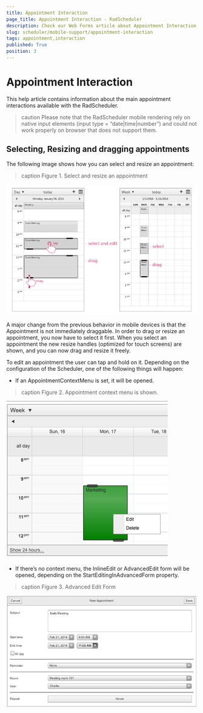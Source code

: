 ```yaml
---
title: Appointment Interaction
page_title: Appointment Interaction - RadScheduler
description: Check our Web Forms article about Appointment Interaction.
slug: scheduler/mobile-support/appointment-interaction
tags: appointment,interaction
published: True
position: 3
---
```


# Appointment Interaction



This help article contains information about the main appointment interactions available with the RadScheduler.

>caution Please note that the RadScheduler mobile rendering rely on native input elements (input type = “date|time|number”) and could not work properly on browser that does not support them.
>


## Selecting, Resizing and dragging appointments

The following image shows how you can select and resize an appointment:
>caption Figure 1. Select and resize an appointment

![scheduler-mobilerendering-selectandresizeappointment](images/scheduler-mobilerendering-selectandresizeappointment.png)

A major change from the previous behavior in mobile devices is that the Appointment is not immediately draggable. In order to drag or resize an appointment, you now have to select it first. When you select an appointment the new resize handles (optimized for touch screens) are shown, and you can now drag and resize it freely.

To edit an appointment the user can tap and hold on it. Depending on the configuration of the Scheduler, one of the following things will happen:

* If an AppointmentContextMenu is set, it will be opened.
>caption Figure 2. Appointment context menu is shown.

![scheduler-mobilerendermode-contextmenu](images/scheduler-mobilerendermode-contextmenu.png)

* If there’s no context menu, the InlineEdit or AdvancedEdit form will be opened, depending on the StartEditingInAdvancedForm property.
>caption Figure 3. Advanced Edit Form

![scheduler-mobilerendering-advancedform](images/scheduler-mobilerendering-advancedform.png)
